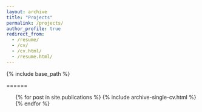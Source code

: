 ```yaml
---
layout: archive
title: "Projects"
permalink: /projects/
author_profile: true
redirect_from:
  - /resume/
  - /cv/
  - /cv.html/
  - /resume.html/
---
```


{% include base_path %}

======
  <ul>{% for post in site.publications %}
    {% include archive-single-cv.html %}
  {% endfor %}</ul>
